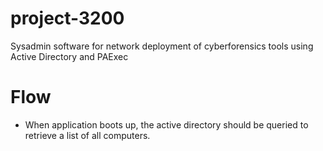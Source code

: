 # project-3200
Sysadmin software for network deployment of cyberforensics tools using Active Directory and PAExec

# Flow
- When application boots up, the active directory should be queried to retrieve a list of all computers.